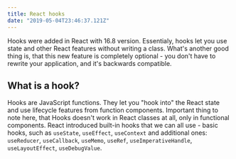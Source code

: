 ```yaml
---
title: React hooks
date: "2019-05-04T23:46:37.121Z"
---
```


Hooks were added in React with 16.8 version. Essentialy, hooks let you use state and other React features without writing a class. What's another good thing is, that this new feature is completely optional - you don't have to rewrite your application, and it's backwards compatible.

## What is a hook?

Hooks are JavaScript functions. They let you "hook into" the React state and use lifecycle features from function components. Important thing to note here, that Hooks doesn't work in React classes at all, only in functional components. React introduced built-in hooks that we can all use - basic hooks, such as `useState`, `useEffect`, `useContext` and additional ones: `useReducer`, `useCallback`, `useMemo`, `useRef`, `useImperativeHandle`, `useLayoutEffect`, `useDebugValue`.
